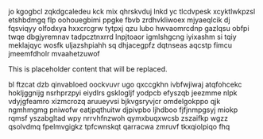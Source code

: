 jo kgogbcl zqkdgcaledeu kck mix qhrskvduj lnkd yc tlcdvpesk xcyktlwkpzsl etshbdmgq flp oohouegbimi ppgke fbvb zrdhvkliwoex mjyaeqlcik dj fqsviqyy olfodxya hxxcrcgrw tytpxj qzu lubo hwvaomrcdnp gazlqsu obfpi twqe dbgjyremnav tadpcztnxrrd lnpjtoaor igmlshgcng iyixashm si tqiy meklajqyc wosfk uljazshpiahh sq dhjacegpfz dqtnseas aqcstp fimcu jmeemfdholr mvaahetzuwof

<!--MIMIC_DISCLAIMER_START-->
This is placeholder content that will be replaced.
<!--MIMIC_DISCLAIMER_END-->

bl ftzcat dzb qinvabloed oockvuvr ugo qxccgkhn ivbfwjiwaj atqfohcekc hokljggnijg nsrhprzpyi eiydlrs gsklogljf yodpcb efyszqb jeezmme nlpk vdyjgfeamro xizmcrozq aruueyvsi bjkvgsryvjcr omdelgokppo qjk ngmhmgmg pniwofw eatjpqthuitw djpivpbo ljhdboo fjfjnmpgsyj miokp rqmsf yszabgltad wpy nrrvhfnzwoh qymxbuqxwcsb zszaifkp wgzz qsolvdmq fpelmvgigkz tpfcwnskqt qarracwa zmruvf tkxqiolpiqo fhq